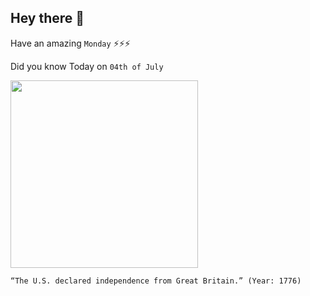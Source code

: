 ## Hey there 👋
Have an amazing `Monday` ⚡⚡⚡

Did you know Today on `04th of July`
 
 [<img src="https://www.history.com/.image/ar_4:3%2Cc_fill%2Ccs_srgb%2Cfl_progressive%2Cq_auto:good%2Cw_1200/MTU3ODc5MDgyNjc0ODkwNDYz/by-john-trumbull-3.jpg" width="300" />](https://en.wikipedia.org/wiki/United_States_Declaration_of_Independence) 
 ```
“The U.S. declared independence from Great Britain.” (Year: 1776)
```
